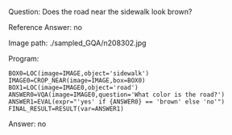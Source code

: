 Question: Does the road near the sidewalk look brown?

Reference Answer: no

Image path: ./sampled_GQA/n208302.jpg

Program:

```
BOX0=LOC(image=IMAGE,object='sidewalk')
IMAGE0=CROP_NEAR(image=IMAGE,box=BOX0)
BOX1=LOC(image=IMAGE0,object='road')
ANSWER0=VQA(image=IMAGE0,question='What color is the road?')
ANSWER1=EVAL(expr="'yes' if {ANSWER0} == 'brown' else 'no'")
FINAL_RESULT=RESULT(var=ANSWER1)
```
Answer: no

